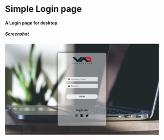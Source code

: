 # Simple Login page
#### A Login page for desktop


##### Screenshot

![image description](./images/preview.png)